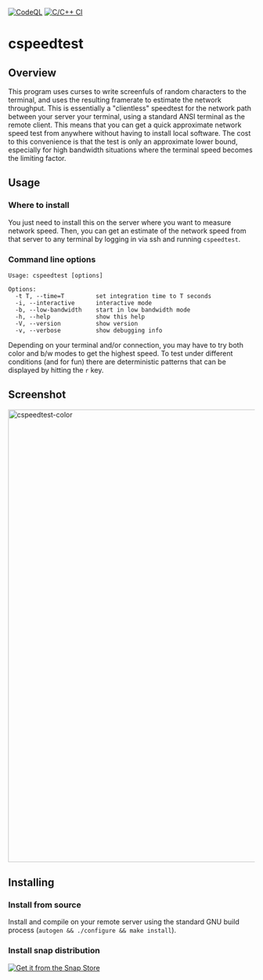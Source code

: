 [![CodeQL](https://github.com/jonbirge/curses-speedtest/actions/workflows/codeql-analysis.yml/badge.svg)](https://github.com/jonbirge/curses-speedtest/actions/workflows/codeql-analysis.yml)
[![C/C++ CI](https://github.com/jonbirge/curses-speedtest/actions/workflows/c-cpp.yml/badge.svg)](https://github.com/jonbirge/curses-speedtest/actions/workflows/c-cpp.yml)

# cspeedtest

## Overview

This program uses curses to write screenfuls of random characters to the terminal, and uses the resulting framerate to estimate the network throughput. This is essentially a "clientless" speedtest for the network path between your server your terminal, using a standard ANSI terminal as the remote client. This means that you can get a quick approximate network speed test from anywhere without having to install local software. The cost to this convenience is that the test is only an approximate lower bound, especially for high bandwidth situations where the terminal speed becomes the limiting factor.

## Usage

### Where to install

You just need to install this on the server where you want to measure network speed. Then, you can get an estimate of the network speed from that server to any terminal by logging in via ssh and running `cspeedtest`.

### Command line options

```
Usage: cspeedtest [options]

Options:
  -t T, --time=T         set integration time to T seconds
  -i, --interactive      interactive mode
  -b, --low-bandwidth    start in low bandwidth mode
  -h, --help             show this help
  -V, --version          show version
  -v, --verbose          show debugging info
```

Depending on your terminal and/or connection, you may have to try both color and b/w modes to get the highest speed. To test under different conditions (and for fun) there are deterministic patterns that can be displayed by hitting the `r` key.

## Screenshot

<img width="923" alt="cspeedtest-color" src="https://user-images.githubusercontent.com/660566/147842191-f486bfaa-2f5c-4466-a19b-7e73e34e956f.png">

## Installing

### Install from source

Install and compile on your remote server using the standard GNU build process (`autogen && ./configure && make install`).

### Install snap distribution

[![Get it from the Snap Store](https://snapcraft.io/static/images/badges/en/snap-store-black.svg)](https://snapcraft.io/cspeedtest)
